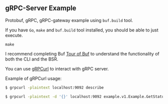 ## gRPC-Server Example

Protobuf, gRPC, gRPC-gateway example using `buf.build` tool.

If you have `Go`, `make` and `buf.build` tool installed, you should be able to just execute.

```shell
make
```

I recommend completing Buf [Tour of Buf](https://docs.buf.build/tour/introduction)  to understand the functionality  of both the CLI and the BSR.

You can use [gRPCurl](https://github.com/fullstorydev/grpcurl) to interact with gRPC server.

Example of gRPCurl usage: 

```bash
$ grpcurl -plaintext localhost:9092 describe                     

$ grpcurl -plaintext -d '{}' localhost:9092 example.v1.Example.GetStatus

```
